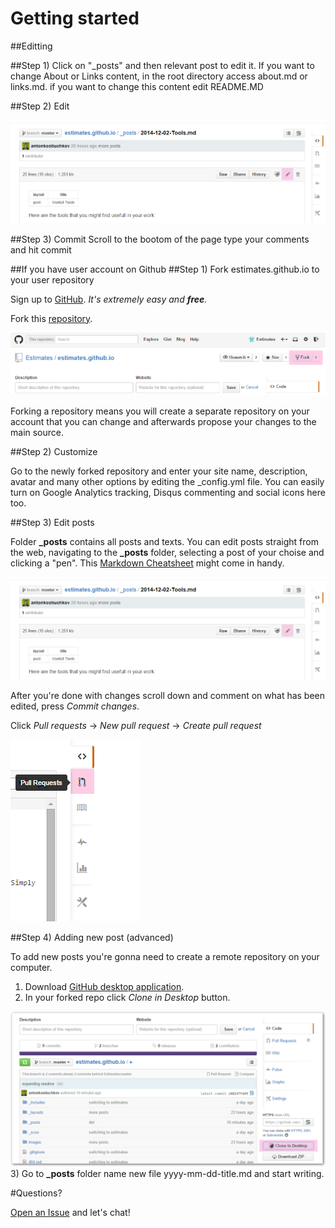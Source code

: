 Getting started
=======
##Editting

##Step 1) 
Click on "_posts" and then relevant post to edit it. If you want to change About or Links content, in the root directory access about.md or links.md. if you want to change this content edit README.MD

##Step 2) Edit

![edit](/images/edit.png "edit")

##Step 3) Commit
Scroll to  the bootom of the page type your comments and hit commit


##If you have user account on Github
##Step 1) Fork estimates.github.io to your user repository

Sign up to [GitHub](https://github.com/). _It's extremely easy and **free**._

Fork this [repository](https://github.com/Estimates/estimates.github.io).
  
![fork](/images/fork.png "fork")

Forking a repository means you will create a separate repository on your account that you can change and afterwards propose your changes to the main source.

##Step 2) Customize

Go to the newly forked repository and enter your site name, description, avatar and many other options by editing the _config.yml file. You can easily turn on Google Analytics tracking, Disqus commenting and social icons here too.

##Step 3) Edit posts

Folder **_posts** contains all posts and texts. You can edit posts straight from the web, navigating to the **_posts** folder, selecting a post of your choise and clicking a "pen". This [Markdown Cheatsheet](http://www.jekyllnow.com/Markdown-Style-Guide/) might come in handy.

![edit](/images/edit.png "edit")

After you're done with changes scroll down and comment on what has been edited, press *Commit changes*. 

Click *Pull requests* -> *New pull request* -> *Create pull request*
  
![pull](/images/pull.png "pull")

##Step 4) Adding new post (advanced)

To add new posts you're gonna need to create a remote repository on your computer.
1) Download [GitHub desktop application](https://windows.github.com/).
2) In your forked repo click *Clone in Desktop* button.
  
![clone](/images/clone.png "clone")
3) Go to **_posts** folder name new file yyyy-mm-dd-title.md and start writing.


#Questions?

[Open an Issue](https://github.com/Estimates/estimates.github.io/issues/new) and let's chat!
